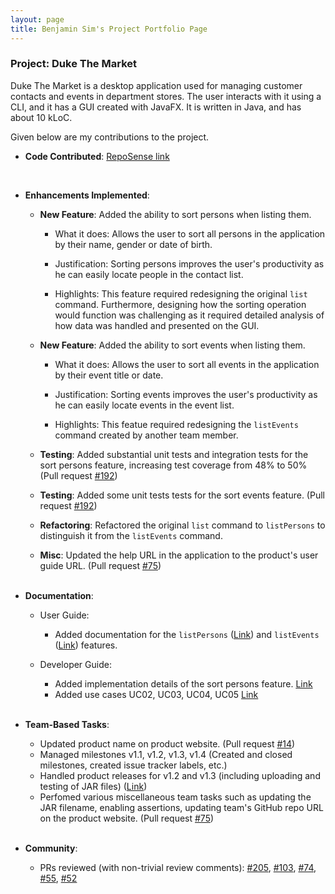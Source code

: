 ```yaml
---
layout: page
title: Benjamin Sim's Project Portfolio Page
---
```


### Project: Duke The Market

Duke The Market is a desktop application used for managing customer contacts and events in department stores. The user interacts with it using a CLI, and it has a GUI created with JavaFX. It is written in Java, and has about 10 kLoC.

Given below are my contributions to the project.

* **Code Contributed**: [RepoSense link](https://nus-cs2103-ay2223s1.github.io/tp-dashboard/?search=&sort=groupTitle&sortWithin=title&timeframe=commit&mergegroup=&groupSelect=groupByRepos&breakdown=true&checkedFileTypes=docs~functional-code~test-code~other&since=2022-09-16&tabOpen=true&tabType=authorship&tabAuthor=Benjamin-Sim&tabRepo=AY2223S1-CS2103-F09-2%2Ftp%5Bmaster%5D&authorshipIsMergeGroup=false&authorshipFileTypes=docs~functional-code~test-code~other&authorshipIsBinaryFileTypeChecked=false&authorshipIsIgnoredFilesChecked=false)
<br>

* **Enhancements Implemented**:

  * **New Feature**: Added the ability to sort persons when listing them.
    * What it does: Allows the user to sort all persons in the application by their name, gender or date of birth.

    * Justification: Sorting persons improves the user's productivity as he can easily locate people in the contact list.

    * Highlights: This feature required redesigning the original `list` command. Furthermore, designing how the sorting operation would function was challenging as it required detailed analysis of how data was handled and presented on the GUI.

  * **New Feature**: Added the ability to sort events when listing them.
    * What it does: Allows the user to sort all events in the application by their event title or date.

    * Justification: Sorting events improves the user's productivity as he can easily locate events in the event list.

    * Highlights: This featue required redesigning the `listEvents` command created by another team member.


  * **Testing**: Added substantial unit tests and integration tests for the sort persons feature, increasing test coverage from 48% to 50% (Pull request [#192](https://github.com/AY2223S1-CS2103-F09-2/tp/pull/192))

  * **Testing**: Added some unit tests tests for the sort events feature. (Pull request [#192](https://github.com/AY2223S1-CS2103-F09-2/tp/pull/192))

  * **Refactoring**: Refactored the original `list` command to `listPersons` to distinguish it from the `listEvents` command.

  * **Misc**: Updated the help URL in the application to the product's user guide URL. (Pull request [#75](https://github.com/AY2223S1-CS2103-F09-2/tp/pull/75))
<br><br>

* **Documentation**:
  * User Guide:
    * Added documentation for the `listPersons` ([Link](https://ay2223s1-cs2103-f09-2.github.io/tp/UserGuide.html#listing-all-persons--listpersons)) and `listEvents` ([Link](https://ay2223s1-cs2103-f09-2.github.io/tp/UserGuide.html#listing-all-events-listevents)) features.

  * Developer Guide:
    * Added implementation details of the sort persons feature. [Link](https://ay2223s1-cs2103-f09-2.github.io/tp/DeveloperGuide.html#sort-persons)
    * Added use cases UC02, UC03, UC04, UC05 [Link](https://ay2223s1-cs2103-f09-2.github.io/tp/DeveloperGuide.html#use-cases)
<br><br>

* **Team-Based Tasks**:
  * Updated product name on product website. (Pull request [#14](https://github.com/AY2223S1-CS2103-F09-2/tp/pull/14))
  * Managed milestones v1.1, v1.2, v1.3, v1.4 (Created and closed milestones, created issue tracker labels, etc.)
  * Handled product releases for v1.2 and v1.3 (including uploading and testing of JAR files) ([Link](https://github.com/AY2223S1-CS2103-F09-2/tp/releases))
  * Perfomed various miscellaneous team tasks such as updating the JAR filename, enabling assertions, updating team's GitHub repo URL on the product website. (Pull request [#75](https://github.com/AY2223S1-CS2103-F09-2/tp/pull/75))
<br><br>

* **Community**:
  * PRs reviewed (with non-trivial review comments):
  [#205](https://github.com/AY2223S1-CS2103-F09-2/tp/pull/205),
  [#103](https://github.com/AY2223S1-CS2103-F09-2/tp/pull/103),
  [#74](https://github.com/AY2223S1-CS2103-F09-2/tp/pull/74#pullrequestreview-1143187992),
  [#55](https://github.com/AY2223S1-CS2103-F09-2/tp/pull/55#pullrequestreview-1139049629),
  [#52](https://github.com/AY2223S1-CS2103-F09-2/tp/pull/52#pullrequestreview-1136739682)

